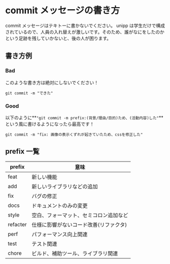 # commit メッセージの書き方

commit メッセージはテキトーに書かないでください。
unipp は学生だけで構成されているので、人員の入れ替えが激しいです。そのため、誰がなにをしたのかという足跡を残していかないと、後の人が困ります。
<br/>

## 書き方例

### Bad

このような書き方は絶対にしないでください！

```git
git commit -m "できた"
```

### Good

以下のように**`"git commit -m prefix:(背景/理由/目的)ため、(活動内容)した"`**という風に書けるようになったら最高です！

```git
git commit -m "fix: 画像の表示くずれが起きていたため、cssを修正した"
```

## prefix 一覧

| prefix   | 意味                                   |
| -------- | -------------------------------------- |
| feat     | 新しい機能                             |
| add      | 新しいライブラリなどの追加             |
| fix      | バグの修正                             |
| docs     | ドキュメントのみの変更                 |
| style    | 空白、フォーマット、セミコロン追加など |
| refacter | 仕様に影響がないコード改善(リファクタ) |
| perf     | パフォーマンス向上関連                 |
| test     | テスト関連                             |
| chore    | ビルド、補助ツール、ライブラリ関連     |
